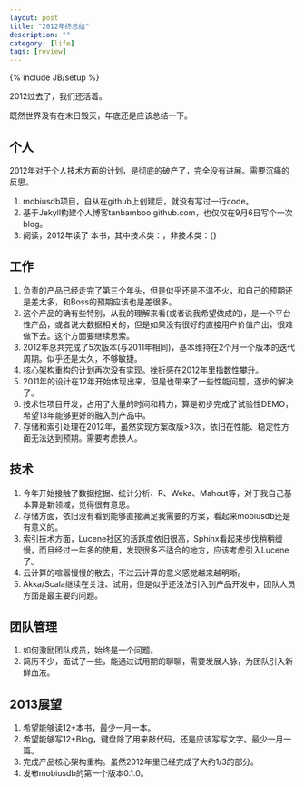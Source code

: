 ```yaml
---
layout: post
title: "2012年终总结"
description: ""
category: [life]
tags: [review]
---
```

{% include JB/setup %}

2012过去了，我们还活着。

既然世界没有在末日毁灭，年底还是应该总结一下。

## 个人
2012年对于个人技术方面的计划，是彻底的破产了，完全没有进展。需要沉痛的反思。
1. mobiusdb项目，自从在github上创建后，就没有写过一行code。
2. 基于Jekyll构建个人博客tanbamboo.github.com，也仅仅在9月6日写个一次blog。
3. 阅读，2012年读了 本书，其中技术类：，非技术类：{}


## 工作
1. 负责的产品已经走完了第三个年头，但是似乎还是不温不火，和自己的预期还是差太多，和Boss的预期应该也是差很多。
2. 这个产品的确有些特别，从我的理解来看(或者说我希望做成的)，是一个平台性产品，或者说大数据相关的，但是如果没有很好的直接用户价值产出，很难做下去。这个方面要继续思索。
3. 2012年总共完成了5次版本(与2011年相同)，基本维持在2个月一个版本的迭代周期。似乎还是太久，不够敏捷。
4. 核心架构重构的计划再次没有实现。挫折感在2012年里指数性攀升。
5. 2011年的设计在12年开始体现出来，但是也带来了一些性能问题，逐步的解决了。
6. 技术性项目开发，占用了大量的时间和精力，算是初步完成了试验性DEMO，希望13年能够更好的融入到产品中。
7. 存储和索引处理在2012年，虽然实现方案改版>3次，依旧在性能、稳定性方面无法达到预期。需要考虑换人。


## 技术
1. 今年开始接触了数据挖掘、统计分析、R、Weka、Mahout等，对于我自己基本算是新领域，觉得很有意思。
2. 存储方面，依旧没有看到能够直接满足我需要的方案，看起来mobiusdb还是有意义的。
3. 索引技术方面，Lucene社区的活跃度依旧很高，Sphinx看起来步伐稍稍缓慢，而且经过一年多的使用，发现很多不适合的地方，应该考虑引入Lucene了。
4. 云计算的喧嚣慢慢的散去，不过云计算的意义感觉越来越明晰。
5. Akka/Scala继续在关注、试用，但是似乎还没法引入到产品开发中，团队人员方面是最主要的问题。


## 团队管理
1. 如何激励团队成员，始终是一个问题。
2. 简历不少，面试了一些，能通过试用期的聊聊，需要发展人脉，为团队引入新鲜血液。


## 2013展望
1. 希望能够读12+本书，最少一月一本。
2. 希望能够写12+Blog，键盘除了用来敲代码，还是应该写写文字。最少一月一篇。
3. 完成产品核心架构重构。虽然2012年里已经完成了大约1/3的部分。
4. 发布mobiusdb的第一个版本0.1.0。
